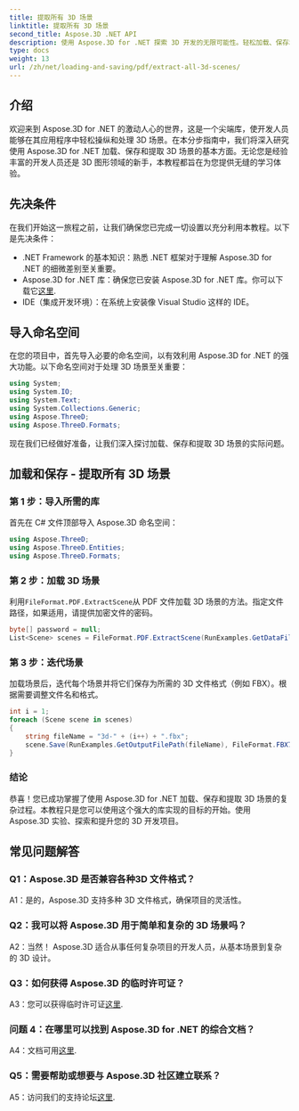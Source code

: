 ```yaml
---
title: 提取所有 3D 场景
linktitle: 提取所有 3D 场景
second_title: Aspose.3D .NET API
description: 使用 Aspose.3D for .NET 探索 3D 开发的无限可能性。轻松加载、保存和提取场景。
type: docs
weight: 13
url: /zh/net/loading-and-saving/pdf/extract-all-3d-scenes/
---
```

## 介绍

欢迎来到 Aspose.3D for .NET 的激动人心的世界，这是一个尖端库，使开发人员能够在其应用程序中轻松操纵和处理 3D 场景。在本分步指南中，我们将深入研究使用 Aspose.3D for .NET 加载、保存和提取 3D 场景的基本方面。无论您是经验丰富的开发人员还是 3D 图形领域的新手，本教程都旨在为您提供无缝的学习体验。

## 先决条件

在我们开始这一旅程之前，让我们确保您已完成一切设置以充分利用本教程。以下是先决条件：

- .NET Framework 的基本知识：熟悉 .NET 框架对于理解 Aspose.3D for .NET 的细微差别至关重要。
-  Aspose.3D for .NET 库：确保您已安装 Aspose.3D for .NET 库。你可以下载它[这里](https://releases.aspose.com/3d/net/).
- IDE（集成开发环境）：在系统上安装像 Visual Studio 这样的 IDE。

## 导入命名空间

在您的项目中，首先导入必要的命名空间，以有效利用 Aspose.3D for .NET 的强大功能。以下命名空间对于处理 3D 场景至关重要：

```csharp
using System;
using System.IO;
using System.Text;
using System.Collections.Generic;
using Aspose.ThreeD;
using Aspose.ThreeD.Formats;
```

现在我们已经做好准备，让我们深入探讨加载、保存和提取 3D 场景的实际问题。

## 加载和保存 - 提取所有 3D 场景

### 第 1 步：导入所需的库

首先在 C# 文件顶部导入 Aspose.3D 命名空间：

```csharp
using Aspose.ThreeD;
using Aspose.ThreeD.Entities;
using Aspose.ThreeD.Formats;
```

### 第 2 步：加载 3D 场景

利用`FileFormat.PDF.ExtractScene`从 PDF 文件加载 3D 场景的方法。指定文件路径，如果适用，请提供加密文件的密码。

```csharp
byte[] password = null;
List<Scene> scenes = FileFormat.PDF.ExtractScene(RunExamples.GetDataFilePath("House_Design.pdf"), password);
```

### 第 3 步：迭代场景

加载场景后，迭代每个场景并将它们保存为所需的 3D 文件格式（例如 FBX）。根据需要调整文件名和格式。

```csharp
int i = 1;
foreach (Scene scene in scenes)
{
    string fileName = "3d-" + (i++) + ".fbx";
    scene.Save(RunExamples.GetOutputFilePath(fileName), FileFormat.FBX7400ASCII);
}
```

### 结论

恭喜！您已成功掌握了使用 Aspose.3D for .NET 加载、保存和提取 3D 场景的复杂过程。本教程只是您可以使用这个强大的库实现的目标的开始。使用 Aspose.3D 实验、探索和提升您的 3D 开发项目。

## 常见问题解答

### Q1：Aspose.3D 是否兼容各种3D 文件格式？

A1：是的，Aspose.3D 支持多种 3D 文件格式，确保项目的灵活性。

### Q2：我可以将 Aspose.3D 用于简单和复杂的 3D 场景吗？

A2：当然！ Aspose.3D 适合从事任何复杂项目的开发人员，从基本场景到复杂的 3D 设计。

### Q3：如何获得 Aspose.3D 的临时许可证？

 A3：您可以获得临时许可证[这里](https://purchase.aspose.com/temporary-license/).

### 问题 4：在哪里可以找到 Aspose.3D for .NET 的综合文档？

 A4：文档可用[这里](https://reference.aspose.com/3d/net/).

### Q5：需要帮助或想要与 Aspose.3D 社区建立联系？

 A5：访问我们的支持论坛[这里](https://forum.aspose.com/c/3d/18).